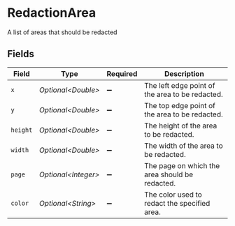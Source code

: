 # RedactionArea

A list of areas that should be redacted


## Fields

| Field                                           | Type                                            | Required                                        | Description                                     |
| ----------------------------------------------- | ----------------------------------------------- | ----------------------------------------------- | ----------------------------------------------- |
| `x`                                             | *Optional\<Double>*                             | :heavy_minus_sign:                              | The left edge point of the area to be redacted. |
| `y`                                             | *Optional\<Double>*                             | :heavy_minus_sign:                              | The top edge point of the area to be redacted.  |
| `height`                                        | *Optional\<Double>*                             | :heavy_minus_sign:                              | The height of the area to be redacted.          |
| `width`                                         | *Optional\<Double>*                             | :heavy_minus_sign:                              | The width of the area to be redacted.           |
| `page`                                          | *Optional\<Integer>*                            | :heavy_minus_sign:                              | The page on which the area should be redacted.  |
| `color`                                         | *Optional\<String>*                             | :heavy_minus_sign:                              | The color used to redact the specified area.    |
